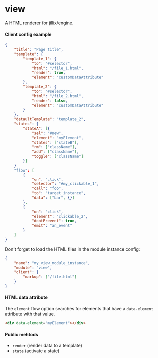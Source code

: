 # view
A HTML renderer for jillix/engine.

#### Client config example

```json
{
    "title": "Page title",
    "template": {
        "template_1": {
            "to": "#selector",
            "html": "/file_1.html",
            "render": true,
            "element": "customDataAttribute"
        },
        "template_2": {
            "to": "#selector",
            "html": "/file_2.html",
            "render": false,
            "element": "customDataAttribute"
        }
    },
    "detaultTemplate": "template_2",
    "states": {
        "stateA": [{
            "sel": "#new",
            "element": "myElement",
            "states": ["stateB"],
            "rm": ["className"],
            "add": ["className"],
            "toggle": ["className"]
        }]
    }
    "flow": [
        {
            "on": "click",
            "selector": "#my_clickable_1",
            "call": "foo",
            "to": "target_instance",
            "data": ["bar", {}]
        },
        {
            "on": "click",
            "element": "clickable_2",
            "dontPrevent": true,
            "emit": "an_event"
        }
    ]
}
```

Don't forget to load the HTML files in the module instance config:

```json
{
    "name": "my_view_module_instance",
    "module": "view",
    "client": {
        "markup": ["/file.html"]
    }
}
```

#### HTML data attribute

The `element` flow option searches for elements that have a `data-element` attribute with that value.

```html
<div data-element="myElement"></div>
```

#### Public mehtods

* `render` (render data to a template)
* `state` (activate a state)
